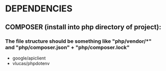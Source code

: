 # DEPENDENCIES
## COMPOSER (install into php directory of project):
  ### The file structure should be something like "php/vendor/*" and "php/composer.json" + "php/composer.lock"
  - google/apiclient
  - vlucas/phpdotenv
